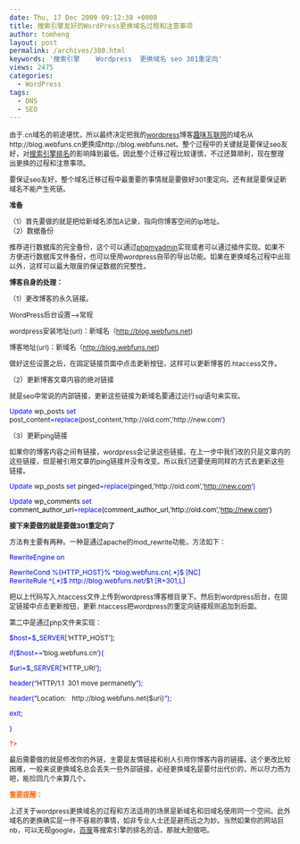 ```yaml
---
date: Thu, 17 Dec 2009 09:12:38 +0000
title: 搜索引擎友好的WordPress更换域名过程和注意事项
author: tomheng
layout: post
permalink: /archives/380.html
keywords: '搜索引擎    Wordpress  更换域名 seo 301重定向'
views: 2475
categories:
  - WordPress
tags:
  - DNS
  - SEO
---
```

<div style="font-size: 12px;">
  <p>
    由于.cn域名的前途堪忧，所以最终决定把我的<a href="http://www.wordpress.org">wordpress</a>博客<a href="http://blog.webfuns.net">趣味互联网</a>的域名从http://blog.webfuns.cn更换成http://blog.webfuns.net。整个过程中的关键就是要保证seo友好，对<a class="wpgallery" title="google 等搜索引擎的结果的相关性与正确性" href="http://blog.webfuns.net/archives/366.html" target="_blank">搜索引擎排名</a>的影响降到最低。因此整个迁移过程比较谨慎，不过还算顺利，现在整理出更换的过程和注意事项。
  </p>
  
  <p>
    要保证seo友好，整个域名迁移过程中最重要的事情就是要做好301重定向。还有就是要保证新域名不能产生死链。
  </p>
  
  <p>
    <strong>准备</strong>
  </p>
  
  <p>
    （1）首先要做的就是把给新域名添加A记录，指向你博客空间的ip地址。<br /> （2）数据备份
  </p>
  
  <p>
    推荐进行数据库的完全备份，这个可以通过<a href="http://www.phpmyadmin.net/home_page/index.php">phpmyadmin</a>实现或者可以通过插件实现。如果不方便进行数据库文件备份，也可以使用wordpress自带的导出功能。如果在更换域名过程中出现以外，这样可以最大限度的保证数据的完整性。
  </p>
  
  <p>
    <strong>博客自身的处理：</strong>
  </p>
  
  <p>
    （1）更改博客的永久链接。
  </p>
  
  <p>
    WordPress后台设置&#8212;->常规
  </p>
  
  <p>
    wordpress安装地址(url)：新域名（<a href="http://blog.webfuns.net/">http://blog.webfuns.net</a>)
  </p>
  
  <p>
    博客地址(url)：新域名（<a href="http://blog.webfuns.net/">http://blog.webfuns.net</a>)
  </p>
  
  <p>
    做好这些设置之后，在固定链接页面中点击更新按钮，这样可以更新博客的.htaccess文件。
  </p>
  
  <p>
    （2）更新博客文章内容的绝对链接
  </p>
  
  <p>
    就是seo中常说的内部链接，更新这些链接为新域名要通过运行sql语句来实现。
  </p>
  
  <p>
    <span style="color: #0000ff;">Update</span> wp_posts <span style="color: #0000ff;">set</span> post_content<span style="color: #0000ff;">=</span><span style="color: #0000ff;">replac<span style="color: #0000ff;">e</span></span><span style="color: #0000ff;">(</span>post_content,&#8217;http://old.com&#8217;,&#8217;http://new.com&#8217;<span style="color: #0000ff;">)</span>
  </p>
  
  <p>
    （3）更新ping链接
  </p>
  
  <p>
    如果你的博客内容之间有链接，wordpress会记录这些链接。在上一步中我们改的只是文章内的这些链接，但是被引用文章的ping链接并没有改变。所以我们还要使用同样的方式去更新这些链接。
  </p>
  
  <p>
    <span style="color: #0000ff;">Update</span> wp_posts <span style="color: #0000ff;">set</span> pinged<span style="color: #0000ff;">=</span><span style="color: #0000ff;">replace</span><span style="color: #0000ff;">(</span>pinged,&#8217;http://old.com&#8217;,&#8217;<a href="http://new.com/">http://new.com</a>&#8216;<span style="color: #0000ff;">)</span>
  </p>
  
  <p>
    <span style="color: #0000ff;"><span style="color: #0000ff;">Update</span><span style="color: #000000;"> wp_comments </span><span style="color: #0000ff;">set</span><span style="color: #000000;"> comment_author_url</span><span style="color: #0000ff;">=</span><span style="color: #0000ff;">replace</span><span style="color: #000000;">(comment_author_url</span><span style="color: #000000;">,&#8217;http://old.com&#8217;,&#8217;</span><a href="http://new.com/"><span style="color: #000000;">http://new.com</span></a><span style="color: #000000;">&#8216;</span><span style="color: #000000;">)</span></span>
  </p>
  
  <p>
    <strong>接下来要做的就是要做301重定向了</strong>
  </p>
  
  <p>
    方法有主要有两种。一种是通过apache的mod_rewrite功能，方法如下：
  </p>
  
  <p>
    <span style="color: #0000ff;">RewriteEngine on</span>
  </p>
  
  <p>
    <span style="color: #0000ff;">RewriteCond %{HTTP_HOST}% ^blog.webfuns.cn(.*)$ [NC]<br /> RewriteRule ^(.*)$ http://blog.webfuns.net/$1 [R=301,L]</span>
  </p>
  
  <p>
    把以上代码写入.htaccess文件上传到wordpress博客根目录下。然后到wordpress后台，在固定链接中点击更新按钮，更新.htaccess把wordpress的重定向链接规则追加到后面。
  </p>
  
  <p>
    第二中是通过php文件来实现：
  </p>
  
  <p>
    <span style="color: #ff0000;"><?php</span>
  </p>
  
  <p>
    <span style="color: #0000ff;">$host</span><span style="color: #0000ff;">=</span><span style="color: #0000ff;">$_SERVER</span>[&#8216;HTTP_HOST&#8217;];
  </p>
  
  <p>
    <span style="color: #0000ff;">i<span style="color: #0000ff;">f</span></span><span style="color: #0000ff;">(</span><span style="color: #0000ff;">$host</span><span style="color: #0000ff;">==</span>&#8216;blog.webfuns.cn&#8217;<span style="color: #0000ff;">)</span><span style="color: #0000ff;">{</span>
  </p>
  
  <p>
    <span style="color: #0000ff;">$uri</span><span style="color: #0000ff;">=</span><span style="color: #0000ff;">$</span>_<span style="color: #0000ff;">SERVER</span><span style="color: #0000ff;">[</span><span style="color: #0000ff;">&#8216;</span>HTTP_URI<span style="color: #0000ff;">&#8216;</span><span style="color: #0000ff;">]</span><span style="color: #0000ff;">;</span>
  </p>
  
  <p>
    <span style="color: #0000ff;">header<span style="color: #0000ff;">(</span></span><span style="color: #0000ff;">“</span>HTTP/1.1  301 move permanetly<span style="color: #0000ff;">”);</span>
  </p>
  
  <p>
    <span style="color: #0000ff;">header(“</span>Location:   http://blog.webfuns.net{$uri}<span style="color: #0000ff;">”);</span>
  </p>
  
  <p>
    <span style="color: #0000ff;">exit;</span>
  </p>
  
  <p>
    <span style="color: #0000ff;">}</span>
  </p>
  
  <p>
    <span style="color: #ff0000;">?></span>
  </p>
  
  <p>
    最后需要做的就是修改你的外链，主要是友情链接和别人引用你博客内容的链接。这个更改比较困难，一般来说更换域名总会丢失一些外部链接，必经更换域名是要付出代价的，所以尽力而为吧，能捡回几个来算几个。
  </p>
  
  <p>
    <span style="color: #ff6600;"><strong>重要提醒：</strong></span>
  </p>
  
  <p>
    上述关于wordpress更换域名的过程和方法适用的场景是新域名和旧域名使用同一个空间。此外域名的更换确实是一件不容易的事情，如非专业人士还是避而远之为妙。当然如果你的网站巨nb，可以无视google，<a class="wpgallery" title="百度" href="http://baidu.com" target="_blank">百度</a>等搜索引擎的排名的话，那就大胆做吧。
  </p>
</div>
